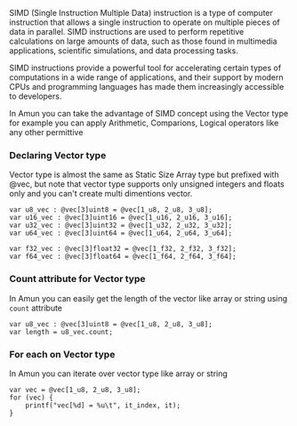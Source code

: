 SIMD (Single Instruction Multiple Data) instruction is a type of computer instruction that allows a single instruction to operate on multiple pieces of data in parallel. SIMD instructions are used to perform repetitive calculations on large amounts of data, such as those found in multimedia applications, scientific simulations, and data processing tasks.

SIMD instructions provide a powerful tool for accelerating certain types of computations in a wide range of applications, and their support by modern CPUs and programming languages has made them increasingly accessible to developers.

In Amun you can take the advantage of SIMD concept using the Vector type for example you can apply Arithmetic, Comparions, Logical operators like any other permittive 

### Declaring Vector type

Vector type is almost the same as Static Size Array type but prefixed with @vec, but note that vector type supports only unsigned integers and floats only and you can't create multi dimentions vector.

```
var u8_vec : @vec[3]uint8 = @vec[1_u8, 2_u8, 3_u8];
var u16_vec : @vec[3]uint16 = @vec[1_u16, 2_u16, 3_u16];
var u32_vec : @vec[3]uint32 = @vec[1_u32, 2_u32, 3_u32];
var u64_vec : @vec[3]uint64 = @vec[1_u64, 2_u64, 3_u64];

var f32_vec : @vec[3]float32 = @vec[1_f32, 2_f32, 3_f32];
var f64_vec : @vec[3]float64 = @vec[1_f64, 2_f64, 3_f64];
```

### Count attribute for Vector type

In Amun you can easily get the length of the vector like array or string using `count` attribute

```
var u8_vec : @vec[3]uint8 = @vec[1_u8, 2_u8, 3_u8];
var length = u8_vec.count;
```

### For each on Vector type

In Amun you can iterate over vector type like array or string

```
var vec = @vec[1_u8, 2_u8, 3_u8];
for (vec) {
    printf("vec[%d] = %u\t", it_index, it);
}
```